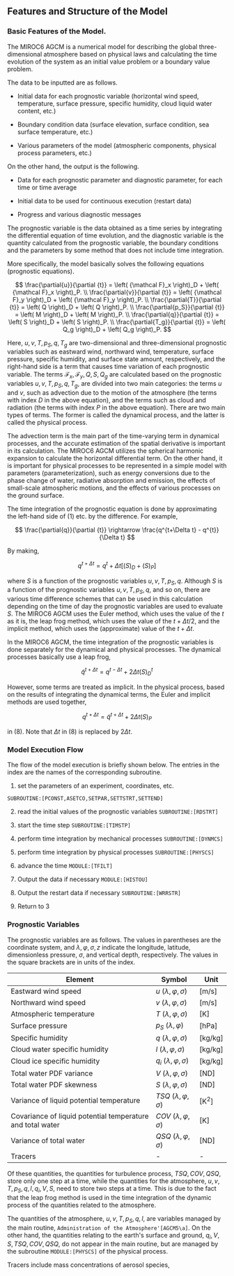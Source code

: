 ## Features and Structure of the Model

### Basic Features of the Model.

The MIROC6 AGCM is a numerical model for describing the global three-dimensional atmosphere based on physical laws and calculating the time evolution of the system as an initial value problem or a boundary value problem.

The data to be inputted are as follows.

- Initial data for each prognostic variable (horizontal wind speed, temperature, surface pressure, specific humidity, cloud liquid water content, etc.)

- Boundary condition data (surface elevation, surface condition, sea surface temperature, etc.)

- Various parameters of the model (atmospheric components, physical process parameters, etc.)

On the other hand, the output is the following.

- Data for each prognostic parameter and diagnostic parameter, for each time or time average

- Initial data to be used for continuous execution (restart data)

- Progress and various diagnostic messages

The prognostic variable is the data obtained as a time series by integrating the differential equation of time evolution, and the diagnostic variable is the quantity calculated from the prognostic variable, the boundary conditions and the parameters by some method that does not include time integration.

More specifically, the model basically solves the following equations (prognostic equations).

$$
  \frac{\partial{u}}{\partial {t}}  =  \left( {\mathcal F}_x \right)_D + \left( {\mathcal F}_x \right)_P.
   \\
  \frac{\partial{v}}{\partial {t}}  =  \left( {\mathcal F}_y \right)_D + \left( {\mathcal F}_y \right)_P. \\
  \frac{\partial{T}}{\partial {t}}  =  \left( Q \right)_D + \left( Q \right)_P. \\
  \frac{\partial{p_S}}{\partial {t}}  =  \left( M \right)_D + \left( M \right)_P. \\
  \frac{\partial{q}}{\partial {t}}  =  \left( S \right)_D + \left( S \right)_P. \\
  \frac{\partial{T_g}}{\partial {t}}  =  \left( Q_g \right)_D + \left( Q_g \right)_P.
$$

Here, $u,v,T,p_S,q,T_g$ are two-dimensional and three-dimensional prognostic variables such as eastward wind, northward wind, temperature, surface pressure, specific humidity, and surface state amount, respectively, and the right-hand side is a term that causes time variation of each prognostic variable. The terms ${\mathcal F}_x,{\mathcal F}_y,Q,S,Q_g$ are calculated based on the prognostic variables $u,v,T,p_S,q,T_g$, are divided into two main categories: the terms $u$ and $v$, such as advection due to the motion of the atmosphere (the terms with index $D$ in the above equation), and the terms such as cloud and radiation (the terms with index $P$ in the above equation). There are two main types of terms. The former is called the dynamical process, and the latter is called the physical process.

The advection term is the main part of the time-varying term in dynamical processes, and the accurate estimation of the spatial derivative is important in its calculation. The MIROC6 AGCM utilizes the spherical harmonic expansion to calculate the horizontal differential term. On the other hand, it is important for physical processes to be represented in a simple model with parameters (parameterization), such as energy conversions due to the phase change of water, radiative absorption and emission, the effects of small-scale atmospheric motions, and the effects of various processes on the ground surface.

The time integration of the prognostic equation is done by approximating the left-hand side of (1) etc. by the difference. For example,

$$
  \frac{\partial{q}}{\partial {t}} \rightarrow \frac{q^{t+\Delta t} - q^{t}}{\Delta t}
$$


By making,

$$
  q^{t+\Delta t} = q^{t}
       + \Delta t \left[ \left( S \right)_D + \left( S \right)_P  \right]
$$


where $S$ is a function of the prognostic variables $u,v,T,p_S,q$. Although $S$ is a function of the prognostic variables $u,v,T,p_S,q$, and so on, there are various time difference schemes that can be used in this calculation depending on the time of day the prognostic variables are used to evaluate $S$. The MIROC6 AGCM uses the Euler method, which uses the value of the $t$ as it is, the leap frog method, which uses the value of the $t+\Delta t/2$, and the implicit method, which uses the (approximate) value of the $t+\Delta t$.

In the MIROC6 AGCM, the time integration of the prognostic variables is done separately for the dynamical and physical processes. The dynamical processes basically use a leap frog,

$$
  \tilde{q}^{t+\Delta t} = q^{t-\Delta t} + 2 \Delta t \left( S \right)_D^{t}
$$

However, some terms are treated as implicit. In the physical process, based on the results of integrating the dynamical terms, the Euler and implicit methods are used together,

$$
  q^{t+\Delta t} = \tilde{q}^{t+\Delta t} + 2 \Delta t \left( S \right)_P
$$


in (8). Note that $\Delta t$ in (8) is replaced by $2 \Delta t$.

### Model Execution Flow

The flow of the model execution is briefly shown below. The entries in the index are the names of the corresponding subroutine.

1. set the parameters of an experiment, coordinates, etc.

`SUBROUTINE:[PCONST,ASETCO,SETPAR,SETTSTRT,SETTEND]`

2. read the initial values of the prognostic variables `SUBROUTINE:[RDSTRT]`

3. start the time step `SUBROUTINE:[TIMSTP]`

4. perform time integration by mechanical processes `SUBROUTINE:[DYNMCS]`

5. perform time integration by physical processes `SUBROUTINE:[PHYSCS]`

6. advance the time `MODULE:[TFILT]`

7. Output the data if necessary `MODULE:[HISTOU]`

8. Output the restart data if necessary `SUBROUTINE:[WRRSTR]`

9. Return to 3

### Prognostic Variables

The prognostic variables are as follows. The values in parentheses are the coordinate system, and $\lambda,\varphi,\sigma, z$ indicate the longitude, latitude, dimensionless pressure, $\sigma$, and vertical depth, respectively. The values in the square brackets are in units of the index.

| Element                                                    | Symbol                           | Unit               |
| ---------------------------------------------------------- | -------------------------------- | ------------------ |
| Eastward wind speed                                        | $u$ ($\lambda,\varphi,\sigma$)   | $\mathrm{[m/s]}$   |
| Northward wind speed                                       | $v$ ($\lambda,\varphi,\sigma$)   | $\mathrm{[m/s]}$   |
| Atmospheric temperature                                    | $T$ ($\lambda,\varphi,\sigma$)   | $\mathrm{[K]}$     |
| Surface pressure                                           | $p_S$ ($\lambda,\varphi$)        | $\mathrm{[hPa]}$   |
| Specific humidity                                          | $q$ ($\lambda,\varphi,\sigma$)   | $\mathrm{[kg/kg]}$ |
| Cloud water specific humidity                              | $l$ ($\lambda,\varphi,\sigma$)   | $\mathrm{[kg/kg]}$ |
| Cloud ice specific humidity                                | $q_i$ ($\lambda,\varphi,\sigma$) | $\mathrm{[kg/kg]}$ |
| Total water PDF variance                                   | $V$ ($\lambda,\varphi,\sigma$)   | $\mathrm{[ND]}$    |
| Total water PDF skewness                                   | $S$ ($\lambda,\varphi,\sigma$)   | $\mathrm{[ND]}$    |
| Variance of liquid potential temperature                   | $TSQ$ ($\lambda,\varphi,\sigma$) | $\mathrm{[K^2]}$   |
| Covariance of liquid potential temperature and total water | $COV$ ($\lambda,\varphi,\sigma$) | $\mathrm{[K]}$     |
| Variance of total water                                    | $QSQ$ ($\lambda,\varphi,\sigma$) | $\mathrm{[ND]}$    |
| Tracers                                                    | -                                | -                  |

Of these quantities, the quantities for turbulence process, $TSQ, COV, QSQ$, store only one step at a time, while the quantities for the atmosphere, $u, v, T, p_S, q, l, q_i, V, S$, need to store two steps at a time. This is due to the fact that the leap frog method is used in the time integration of the dynamic process of the quantities related to the atmosphere.

The quantities of the atmosphere, $u, v, T, p_S, q, l$, are variables managed by the main routine, `Administration of the Atmosphere'[AGCM5\a]`. On the other hand, the quantities relating to the earth's surface and ground, $q_i, V, S, TSQ, COV, QSQ$, do not appear in the main routine, but are managed by the subroutine `MODULE:[PHYSCS]` of the physical process.

Tracers include mass concentrations of aerosol species,

